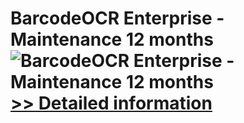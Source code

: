 # BarcodeOCR Enterprise - Maintenance 12 months<br />![BarcodeOCR Enterprise - Maintenance 12 months](https://mycommerce.akamaized.net/api/pimages/P300624187/BIG/300624187.PNG)<br />[>> Detailed information](https://secure.shareit.com/shareit/product.html?productid=300624187&affiliateid=200057808)